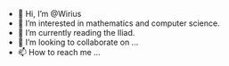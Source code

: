 - 👋 Hi, I’m @Wirius
- 👀 I’m interested in mathematics and computer science.
- 🌱 I’m currently reading the Iliad.
- 💞️ I’m looking to collaborate on ...
- 📫 How to reach me ...

<!---
Wirius/Wirius is a ✨ special ✨ repository because its `README.md` (this file) appears on your GitHub profile.
You can click the Preview link to take a look at your changes.
--->
